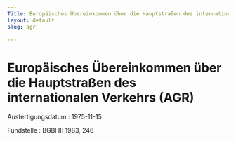 ```yaml
---
Title: Europäisches Übereinkommen über die Hauptstraßen des internationalen Verkehrs
layout: default
slug: agr

---
```


# Europäisches Übereinkommen über die Hauptstraßen des internationalen Verkehrs (AGR)

Ausfertigungsdatum
:   1975-11-15

Fundstelle
:   BGBl II: 1983, 246

